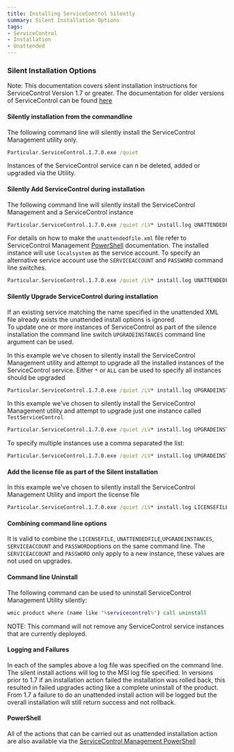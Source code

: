 ```yaml
---
title: Installing ServiceControl Silently
summary: Silent Installation Options 
tags:
- ServiceControl
- Installation
- Unattended
---
```


### Silent Installation Options

Note:  This documentation covers silent installation instructions for ServiceControl Version 1.7 or greater.  The documentation for older versions of ServiceControl can be found [here](installation-silent-pre-1.7.md) 

#### Silently installation from the commandline
The following command line will silently install the ServiceControl Management utility only.   

```bat
Particular.ServiceControl.1.7.0.exe /quiet 
```  

Instances of the ServiceControl service can n be deleted, added or upgraded via the Utility.


#### Silently Add ServiceControl during installation  

The following command line will silently install the ServiceControl Management and a ServiceControl instance

```bat
Particular.ServiceControl.1.7.0.exe /quiet /LV* install.log UNATTENDEDFILE=unattendfile.xml 
```  

For details on how to make the `unattendedfile.xml` file refer to ServiceControl Management [PowerShell](installation-powershell.md) documentation.
The installed instance will use `localsystem` as the service account.  To specify an alternative service account use the `SERVICEACCOUNT` and `PASSWORD` command line switches.

```bat
Particular.ServiceControl.1.7.0.exe /quiet /LV* install.log UNATTENDEDFILE=unattendfile.xml SERVICEACCOUNT=MyServiceAccount PASSWORD=MyPassword 
```  

#### Silently Upgrade ServiceControl during installation

If an existing service matching the name specified in the unattended XML file already exists the unattended install options is ignored.  
To update one or more instances of ServiceControl as part of the silence installation the command line switch `UPGRADEINSTANCES` command line argument can be used.    
  

In this example we've chosen to silently install the ServiceControl Management utility and attempt to upgrade all the installed instances of the ServiceControl service.  Either `*` or  `ALL` can be used to specify all instances should be upgraded


```bat
Particular.ServiceControl.1.7.0.exe /quiet /LV* install.log UPGRADEINSTANCES=ALL

```  
 
In this example we've chosen to silently install the ServiceControl Management utility and attempt to upgrade just one instance called `TestServiceControl` 

```bat
Particular.ServiceControl.1.7.0.exe /quiet /LV* install.log UPGRADEINSTANCES=TestServiceControl 
```  

To specify multiple instances use a comma separated the list:  

```bat
Particular.ServiceControl.1.7.0.exe /quiet /LV* install.log UPGRADEINSTANCES=TestServiceControl,ProdServiceControl  
```  

#### Add the license file as part of the Silent installation

In this example we've chosen to silently install the ServiceControl Management Utility and import the license file 

```bat
Particular.ServiceControl.1.7.0.exe /quiet /LV* install.log LICENSEFILE=license.xml 
```

#### Combining command line options

It is valid to combine the `LICENSEFILE`, `UNATTENDEDFILE`,`UPGRADEINSTANCES`,  `SERVICEACCOUNT` and `PASSWORD`options on the same command line.
The `SERVICEACCOUNT` and `PASSWORD` only apply to a new instance, these values are not used on upgrades.      

#### Command line Uninstall 

The following command can be used to uninstall ServiceControl Management Utility silently:

```bat
wmic product where (name like '%servicecontrol%') call uninstall
```

NOTE: This command will not remove any ServiceControl service instances that are currently deployed. 

  
#### Logging and Failures
In each of the samples above a log file was specified on the command line. The silent install actions will log to the MSI log file specified.  In versions prior to 1.7 if an installation action failed the installation was rolled back, this resulted in failed upgrades acting like a complete uninstall of the product.  From 1.7 a failure to do an unattended install action will be logged but the overall installation will still return success and not rollback. 

#### PowerShell

All of the actions that can be carried out as unattended installation action are also available via the [ServiceControl Management PowerShell](installation-powershell.md)     






